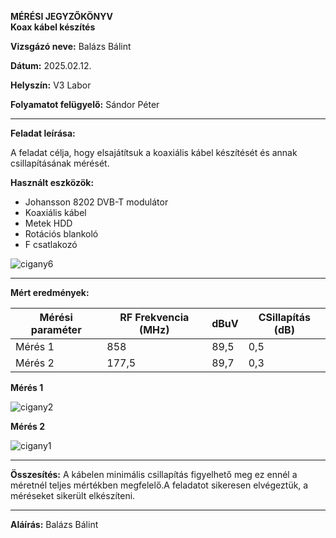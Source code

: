**MÉRÉSI JEGYZŐKÖNYV**  
**Koax kábel készítés**  

**Vizsgázó neve:** Balázs Bálint

**Dátum:** 2025.02.12.

**Helyszín:** V3 Labor

**Folyamatot felügyelő:** Sándor Péter  

---

**Feladat leírása:**

A feladat célja, hogy elsajátítsuk a koaxiális kábel készítését és annak csillapításának mérését.

**Használt eszközök:**

- Johansson 8202 DVB-T modulátor
- Koaxiális kábel
- Metek HDD
- Rotációs blankoló
- F csatlakozó
 
![cigany6](https://github.com/user-attachments/assets/43ab2296-4b2d-4b6d-88af-6f03e9119b02)

---

**Mért eredmények:**


| **Mérési paraméter** | **RF Frekvencia (MHz)** | **dBuV** |**CSillapítás (dB)**  |
|----------------------|-------------------------|----------|-----------------|
| Mérés 1              | 858                     | 89,5     | 0,5             |
| Mérés 2              | 177,5                   | 89,7     | 0,3             |

**Mérés 1**

![cigany2](https://github.com/user-attachments/assets/8615d3fa-2aaa-4b0e-83f4-7a80356257a7) 

**Mérés 2**
 
![cigany1](https://github.com/user-attachments/assets/47a56373-b302-4bc4-bdae-5f13ec20c0e3)

---

**Összesítés:**
 A kábelen minimális csillapítás figyelhető meg ez ennél a méretnél teljes mértékben megfelelő.A feladatot sikeresen elvégeztük, a méréseket sikerült elkészíteni.
 
---
**Aláírás:**
Balázs Bálint
